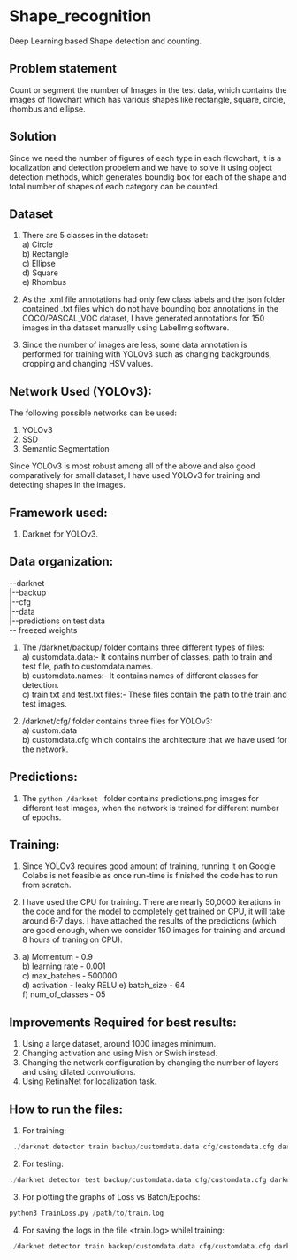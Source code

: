 # Shape_recognition
Deep Learning based Shape detection and counting.  

## Problem statement
Count or segment the number of Images in the test data, which contains the images of flowchart which has various shapes like
rectangle, square, circle, rhombus and ellipse.   

## Solution
Since we need the number of figures of each type in each flowchart, it is a localization and detection probelem and we have to solve it using object detection methods, which generates boundig box for each of the shape and total number of shapes of each category can be counted.  

## Dataset  

1. There are 5 classes in the dataset:  
a) Circle  
b) Rectangle  
c) Ellipse  
d) Square  
e) Rhombus  

2. As the .xml file annotations had only few class labels and the json folder contained .txt files which do not have bounding box annotations in the COCO/PASCAL_VOC dataset, I have generated annotations for 150 images in tha dataset manually using LabelImg software.  

3. Since the number of images are less, some data annotation is performed for training with YOLOv3 such as changing backgrounds, cropping and changing HSV values.  

## Network Used (YOLOv3):  

The following possible networks can be used:  

1. YOLOv3  
2. SSD  
3. Semantic Segmentation  

Since YOLOv3 is most robust among all of the above and also good comparatively for small dataset, I have used YOLOv3 for training and detecting shapes in the images.  

## Framework used:  

1. Darknet for YOLOv3.  

## Data organization:  

--darknet  
 |--backup  
  |--cfg  
   |--data  
    |--predictions on test data  
-- freezed weights   

1. The /darknet/backup/ folder contains three different types of files:  
   a) customdata.data:- It contains number of classes, path to train and test file, path to customdata.names.  
   b) customdata.names:- It contains names of different classes for detection.  
   c) train.txt and test.txt files:- These files contain the path to the train and test images.  
   
2. /darknet/cfg/ folder contains three files for YOLOv3:  
  a) custom.data  
  b) customdata.cfg which contains the architecture that we have used for the network.  
  
## Predictions:  

1. The ```python /darknet ``` folder contains predictions.png images for different test images, when the network is trained for different number of epochs.  

## Training:  

1. Since YOLOv3 requires good amount of training, running it on Google Colabs is not feasible as once run-time is finished the code has to run from scratch.   

2. I have used the CPU for training. There are nearly 50,0000 iterations in the code and for the model to completely get trained on CPU, it will take around 6-7 days. I have attached the results of the predictions (which are good enough, when we consider 150 images for training and around 8 hours of traning on CPU).  

3. a) Momentum - 0.9  
   b) learning rate - 0.001  
   c) max_batches - 500000  
   d) activation - leaky  RELU
   e) batch_size - 64  
   f) num_of_classes - 05  
   
   
## Improvements Required for best results:  

1. Using a large dataset, around 1000 images minimum.  
2. Changing activation and using Mish or Swish instead.  
3. Changing the network configuration by changing the number of layers and using dilated convolutions.
4. Using RetinaNet for localization task.  

## How to run the files:  

1. For training:  
```python   
 ./darknet detector train backup/customdata.data cfg/customdata.cfg darknet53.conv.74  
```   
 
 2. For testing:  
 ```python   
 ./darknet detector test backup/customdata.data cfg/customdata.cfg darknet53.conv.74  '/path/to/test_image'  
 ```   
 
 3. For plotting the graphs of Loss vs Batch/Epochs:  
 ```python  
 python3 TrainLoss.py /path/to/train.log  
 ```
 4. For saving the logs in the file <train.log> whilel training:  
 ```python  
 ./darknet detector train backup/customdata.data cfg/customdata.cfg darknet53.conv.74 >> backup/train.log  
 ```
 


 






    
  


